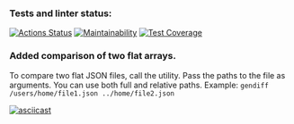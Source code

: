 ### Tests and linter status:
[![Actions Status](https://github.com/vitalii88/frontend-project-lvl2/workflows/hexlet-check/badge.svg)](https://github.com/vitalii88/frontend-project-lvl2/actions)
[![Maintainability](https://api.codeclimate.com/v1/badges/1ccabf178599750ca5a5/maintainability)](https://codeclimate.com/github/vitalii88/frontend-project-lvl2/maintainability)
[![Test Coverage](https://api.codeclimate.com/v1/badges/1ccabf178599750ca5a5/test_coverage)](https://codeclimate.com/github/vitalii88/frontend-project-lvl2/test_coverage)

### Added comparison of two flat arrays.

To compare two flat JSON files, call the utility. Pass the paths to the file as arguments. You can use both full and relative paths.
Example: `gendiff /users/home/file1.json ../home/file2.json`

[![asciicast](https://asciinema.org/a/KOiJI9B0pPcOK5oJ7PqgWUH5p.svg)](https://asciinema.org/a/KOiJI9B0pPcOK5oJ7PqgWUH5p)
